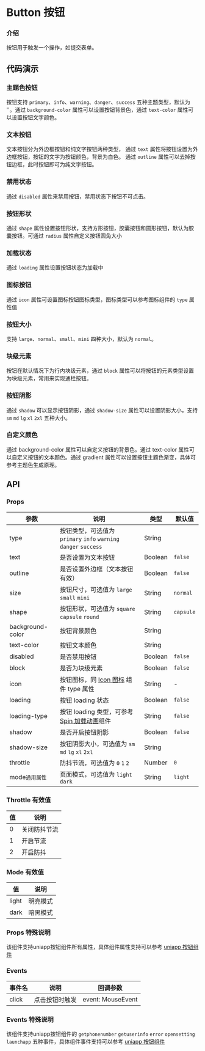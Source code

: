 # Button 按钮

### 介绍

按钮用于触发一个操作，如提交表单。

<!--@include: ./tips/introduce.md-->

<TipsIntroduce />

## 代码演示

### 主题色按钮

按钮支持 `primary`、`info`、`warning`、`danger`、`success` 五种主题类型，默认为 ''。通过 `background-color` 属性可以设置按钮背景色，通过 `text-color` 属性可以设置按钮文字颜色。

<show-code />

### 文本按钮

文本按钮分为外边框按钮和纯文字按钮两种类型，
通过 `text` 属性将按钮设置为外边框按钮，按钮的文字为按钮颜色，背景为白色。
通过 `outline` 属性可以去掉按钮边框，此时按钮即可为纯文字按钮。

<show-code show-path="button/TextButton" />

### 禁用状态

通过 `disabled` 属性来禁用按钮，禁用状态下按钮不可点击。

<show-code show-path="button/DisabledButton" />

### 按钮形状

通过 `shape` 属性设置按钮形状，支持方形按钮，胶囊按钮和圆形按钮，默认为胶囊按钮。可通过 `radius` 属性自定义按钮圆角大小

<show-code show-path="button/ShapeButton" />

### 加载状态

通过 `loading` 属性设置按钮状态为加载中

<show-code show-path="button/LoadingButton" />

### 图标按钮

通过 `icon` 属性可设置图标按钮图标类型，图标类型可以参考图标组件的 `type` 属性值

<show-code show-path="button/IconButton" />

### 按钮大小

支持 `large`、`normal`、`small`、`mini` 四种大小，默认为 `normal`。

<show-code show-path="button/SizeButton" />

### 块级元素

按钮在默认情况下为行内块级元素，通过 `block` 属性可以将按钮的元素类型设置为块级元素，常用来实现通栏按钮。

<show-code show-path="button/BlockButton" />

### 按钮阴影

通过 `shadow` 可以显示按钮阴影，通过 `shadow-size` 属性可以设置阴影大小，支持 `sm` `md` `lg` `xl` `2xl` 五种大小。

<show-code show-path="button/ShadowButton" />

### 自定义颜色

通过 background-color 属性可以自定义按钮的背景色。通过 text-color 属性可以自定义按钮的文本颜色。通过 gradient 属性可以设置按钮主题色渐变，具体可参考主题色生成原理。

<show-code show-path="button/CustomColorButton" />

## API

### Props

| 参数     | 说明                                                         | 类型    | 默认值    |
| -------- | ------------------------------------------------------------ | ------- | --------- |
| type     | 按钮类型，可选值为 `primary` `info` `warning` `danger` `success` | String  |  |
| text     | 是否设置为文本按钮                                            | Boolean | `false`  |
| outline  | 是否设置外边框（文本按钮有效）                                 | Boolean | `false`  |
| size     | 按钮尺寸，可选值为 `large` `small` `mini`                        | String  | `normal`  |
| shape    | 按钮形状，可选值为 `square` `capsule` `round`                    | String  | `capsule` |
| background-color | 按钮背景颜色                  | String  |          |
| text-color | 按钮文本颜色                    | String  |  |
| disabled | 是否禁用按钮                                                 | Boolean | `false`   |
| block    | 是否为块级元素                                               | Boolean | `false`   |
| icon     | 按钮图标，同 <a href="icon">Icon 图标</a> 组件 type 属性                             | String  | -         |
| loading  | 按钮 loading 状态                                            | Boolean | `false`   |
| loading-type  | 按钮 loading 类型，可参考 <a href="spin">Spin 加载动画</a>组件 |String | `false`   |
| shadow  | 是否开启按钮阴影                                            | Boolean | `false`   |
| shadow-size | 按钮阴影大小，可选值为 `sm` `md` `lg` `xl` `2xl`        | String |    |
| throttle | 防抖节流，可选值为 `0` `1` `2`        | Number |  `0`  |
| mode`通用属性`      | 页面模式，可选值为 `light` `dark`                   | String  | `light`         |

### Throttle 有效值
| 值 | 说明 |
| ----- | ----- |
| 0 | 关闭防抖节流 |
| 1 | 开启节流 |
| 2 | 开启防抖 |

### Mode 有效值
| 值 | 说明 |
|----|------|
| light | 明亮模式 |
| dark | 暗黑模式 |

### Props 特殊说明

该组件支持uniapp按钮组件所有属性，具体组件属性支持可以参考 <a href="https://uniapp.dcloud.net.cn/component/button.html">uniapp 按钮组件</a>


### Events

| 事件名 | 说明           | 回调参数          |
| ------ | -------------- | ----------------- |
| click  | 点击按钮时触发 | event: MouseEvent |

### Events 特殊说明

该组件支持uniapp按钮组件的 `getphonenumber` `getuserinfo` `error` `opensetting` `launchapp` 五种事件，具体组件事件支持可以参考 <a href="https://uniapp.dcloud.net.cn/component/button.html#open-type-%E6%9C%89%E6%95%88%E5%80%BC">uniapp 按钮组件</a>
